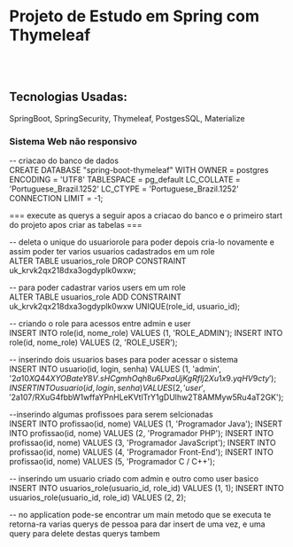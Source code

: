 <h1>Projeto de Estudo em Spring com Thymeleaf</h1>

<br><br>

<h2>Tecnologias Usadas:</h2>
<span>SpringBoot, SpringSecurity, Thymeleaf, PostgesSQL, Materialize</span>
<h3>Sistema Web não responsivo</h3>


-- criacao do banco de dados <br>
CREATE DATABASE "spring-boot-thymeleaf"
  WITH OWNER = postgres
       ENCODING = 'UTF8'
       TABLESPACE = pg_default
       LC_COLLATE = 'Portuguese_Brazil.1252'
       LC_CTYPE = 'Portuguese_Brazil.1252'
       CONNECTION LIMIT = -1;

=== execute as querys a seguir apos a criacao do banco e o primeiro start do projeto apos criar as tabelas ===

-- deleta o unique do usuariorole para poder depois cria-lo novamente e assim poder ter varios usuarios cadastrados em um role <br>
ALTER TABLE usuarios_role DROP
  CONSTRAINT uk_krvk2qx218dxa3ogdyplk0wxw;

-- para poder cadastrar varios users em um role <br>
ALTER TABLE usuarios_role
  ADD CONSTRAINT uk_krvk2qx218dxa3ogdyplk0wxw UNIQUE(role_id, usuario_id);

-- criando o role para acessos entre admin e user <br>
INSERT INTO role(id, nome_role) VALUES (1, 'ROLE_ADMIN');
INSERT INTO role(id, nome_role) VALUES (2, 'ROLE_USER');

-- inserindo dois usuarios bases para poder acessar o sistema <br>
INSERT INTO usuario(id, login, senha) VALUES (1, 'admin', '$2a$10$XQ44XYOBateY8V.sHCgmhOqh8u6PxaUjKgRfIj2Xu1x9.yqHV9cty');
INSERT INTO usuario(id, login, senha) VALUES (2, 'user', '$2a$10$7/RXuG4fbbW1wffaYPnHLeKVtlTrY1gDUlhw2T8AMMyw5Ru4aT2GK');

--inserindo algumas profissoes para serem selcionadas <br>
INSERT INTO profissao(id, nome) VALUES (1, 'Programador Java');
INSERT INTO profissao(id, nome) VALUES (2, 'Programador PHP');
INSERT INTO profissao(id, nome) VALUES (3, 'Programador JavaScript');
INSERT INTO profissao(id, nome) VALUES (4, 'Programador Front-End');
INSERT INTO profissao(id, nome) VALUES (5, 'Programador C / C++');

-- inserindo um usuario criado com admin e outro como user basico <br>
INSERT INTO usuarios_role(usuario_id, role_id) VALUES (1, 1);
INSERT INTO usuarios_role(usuario_id, role_id) VALUES (2, 2);

-- no application pode-se encontrar um main metodo que se executa te retorna-ra varias querys de pessoa para dar insert de uma vez, e uma query para delete destas querys tambem

